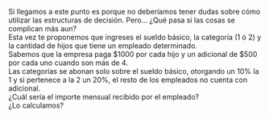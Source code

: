 Si llegamos a este punto es porque no deberíamos tener dudas sobre cómo utilizar las estructuras de decisión.
Pero... ¿Qué pasa si las cosas se complican más aun?<br>
Esta vez te proponemos que ingreses el sueldo básico, la categoría (1 ó 2) y la cantidad de hijos que tiene un empleado determinado.<br>Sabemos que la empresa paga $1000 por cada hijo y un adicional de $500 por cada uno cuando son más de 4.<br> Las categorías se abonan solo sobre el sueldo básico, otorgando un 10% la 1 y si pertenece a la 2 un 20%, el resto de los empleados no cuenta con adicional.<br>¿Cuál sería el importe mensual recibido por el empleado?<br>¿Lo calculamos?

